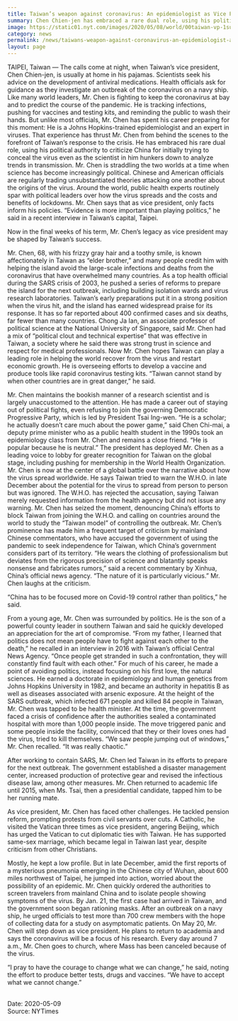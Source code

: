 ```yaml
---
title: Taiwan’s weapon against coronavirus: An epidemiologist as Vice President
summary: Chen Chien-jen has embraced a rare dual role, using his political authority as vice president to criticize China’s response to the virus even as he hunkers down to analyze trends in transmission.
image: https://static01.nyt.com/images/2020/05/08/world/00taiwan-vp-1sub/merlin_135275136_776b4201-5688-4587-819e-b2f6f298246f-jumbo.jpg?quality=90&auto=webp
category: news
permalink: /news/taiwans-weapon-against-coronavirus-an-epidemiologist-as-vice-president/
layout: page
---
```


TAIPEI, Taiwan — The calls come at night, when Taiwan’s vice president, Chen Chien-jen, is usually at home in his pajamas. Scientists seek his advice on the development of antiviral medications. Health officials ask for guidance as they investigate an outbreak of the coronavirus on a navy ship.
Like many world leaders, Mr. Chen is fighting to keep the coronavirus at bay and to predict the course of the pandemic. He is tracking infections, pushing for vaccines and testing kits, and reminding the public to wash their hands.
But unlike most officials, Mr. Chen has spent his career preparing for this moment: He is a Johns Hopkins-trained epidemiologist and an expert in viruses.
That experience has thrust Mr. Chen from behind the scenes to the forefront of Taiwan’s response to the crisis. He has embraced his rare dual role, using his political authority to criticize China for initially trying to conceal the virus even as the scientist in him hunkers down to analyze trends in transmission.
Mr. Chen is straddling the two worlds at a time when science has become increasingly political. Chinese and American officials are regularly trading unsubstantiated theories attacking one another about the origins of the virus.
Around the world, public health experts routinely spar with political leaders over how the virus spreads and the costs and benefits of lockdowns. Mr. Chen says that as vice president, only facts inform his policies.
“Evidence is more important than playing politics,” he said in a recent interview in Taiwan’s capital, Taipei.

Now in the final weeks of his term, Mr. Chen’s legacy as vice president may be shaped by Taiwan’s success.

Mr. Chen, 68, with his frizzy gray hair and a toothy smile, is known affectionately in Taiwan as “elder brother,” and many people credit him with helping the island avoid the large-scale infections and deaths from the coronavirus that have overwhelmed many countries.
As a top health official during the SARS crisis of 2003, he pushed a series of reforms to prepare the island for the next outbreak, including building isolation wards and virus research laboratories.
Taiwan’s early preparations put it in a strong position when the virus hit, and the island has earned widespread praise for its response. It has so far reported about 400 confirmed cases and six deaths, far fewer than many countries.
Chong Ja Ian, an associate professor of political science at the National University of Singapore, said Mr. Chen had a mix of “political clout and technical expertise” that was effective in Taiwan, a society where he said there was strong trust in science and respect for medical professionals.
Now Mr. Chen hopes Taiwan can play a leading role in helping the world recover from the virus and restart economic growth. He is overseeing efforts to develop a vaccine and produce tools like rapid coronavirus testing kits.
“Taiwan cannot stand by when other countries are in great danger,” he said.

Mr. Chen maintains the bookish manner of a research scientist and is largely unaccustomed to the attention. He has made a career out of staying out of political fights, even refusing to join the governing Democratic Progressive Party, which is led by President Tsai Ing-wen.
“He is a scholar; he actually doesn’t care much about the power game,” said Chen Chi-mai, a deputy prime minister who as a public health student in the 1990s took an epidemiology class from Mr. Chen and remains a close friend. “He is popular because he is neutral.”
The president has deployed Mr. Chen as a leading voice to lobby for greater recognition for Taiwan on the global stage, including pushing for membership in the World Health Organization.
Mr. Chen is now at the center of a global battle over the narrative about how the virus spread worldwide.
He says Taiwan tried to warn the W.H.O. in late December about the potential for the virus to spread from person to person but was ignored. The W.H.O. has rejected the accusation, saying Taiwan merely requested information from the health agency but did not issue any warning.
Mr. Chen has seized the moment, denouncing China’s efforts to block Taiwan from joining the W.H.O. and calling on countries around the world to study the “Taiwan model” of controlling the outbreak.
Mr. Chen’s prominence has made him a frequent target of criticism by mainland Chinese commentators, who have accused the government of using the pandemic to seek independence for Taiwan, which China’s government considers part of its territory.
“He wears the clothing of professionalism but deviates from the rigorous precision of science and blatantly speaks nonsense and fabricates rumors,” said a recent commentary by Xinhua, China’s official news agency. “The nature of it is particularly vicious.”
Mr. Chen laughs at the criticism.

“China has to be focused more on Covid-19 control rather than politics,” he said.

From a young age, Mr. Chen was surrounded by politics. He is the son of a powerful county leader in southern Taiwan and said he quickly developed an appreciation for the art of compromise.
“From my father, I learned that politics does not mean people have to fight against each other to the death,” he recalled in an interview in 2016 with Taiwan’s official Central News Agency. “Once people get stranded in such a confrontation, they will constantly find fault with each other.”
For much of his career, he made a point of avoiding politics, instead focusing on his first love, the natural sciences. He earned a doctorate in epidemiology and human genetics from Johns Hopkins University in 1982, and became an authority in hepatitis B as well as diseases associated with arsenic exposure.
At the height of the SARS outbreak, which infected 671 people and killed 84 people in Taiwan, Mr. Chen was tapped to be health minister.
At the time, the government faced a crisis of confidence after the authorities sealed a contaminated hospital with more than 1,000 people inside. The move triggered panic and some people inside the facility, convinced that they or their loves ones had the virus, tried to kill themselves.
“We saw people jumping out of windows,” Mr. Chen recalled. “It was really chaotic.”

After working to contain SARS, Mr. Chen led Taiwan in its efforts to prepare for the next outbreak. The government established a disaster management center, increased production of protective gear and revised the infectious disease law, among other measures.
Mr. Chen returned to academic life until 2015, when Ms. Tsai, then a presidential candidate, tapped him to be her running mate.

As vice president, Mr. Chen has faced other challenges. He tackled pension reform, prompting protests from civil servants over cuts. A Catholic, he visited the Vatican three times as vice president, angering Beijing, which has urged the Vatican to cut diplomatic ties with Taiwan.
He has supported same-sex marriage, which became legal in Taiwan last year, despite criticism from other Christians.

Mostly, he kept a low profile. But in late December, amid the first reports of a mysterious pneumonia emerging in the Chinese city of Wuhan, about 600 miles northwest of Taipei, he jumped into action, worried about the possibility of an epidemic.
Mr. Chen quickly ordered the authorities to screen travelers from mainland China and to isolate people showing symptoms of the virus. By Jan. 21, the first case had arrived in Taiwan, and the government soon began rationing masks.
After an outbreak on a navy ship, he urged officials to test more than 700 crew members with the hope of collecting data for a study on asymptomatic patients.
On May 20, Mr. Chen will step down as vice president. He plans to return to academia and says the coronavirus will be a focus of his research.
Every day around 7 a.m., Mr. Chen goes to church, where Mass has been canceled because of the virus.

“I pray to have the courage to change what we can change,” he said, noting the effort to produce better tests, drugs and vaccines. “We have to accept what we cannot change.”

<br/>
Date: 2020-05-09
<br/>
Source: NYTimes
